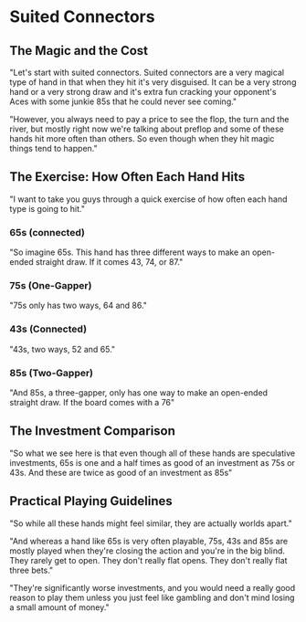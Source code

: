# Suited Connectors

## The Magic and the Cost

"Let's start with suited connectors. Suited connectors are a very magical type of hand in that when they hit it's very disguised. It can be a very strong hand or a very strong draw and it's extra fun cracking your opponent's Aces with some junkie 85s that he could never see coming."

"However, you always need to pay a price to see the flop, the turn and the river, but mostly right now we're talking about preflop and some of these hands hit more often than others. So even though when they hit magic things tend to happen."

## The Exercise: How Often Each Hand Hits

"I want to take you guys through a quick exercise of how often each hand type is going to hit."

### 65s (connected)

"So imagine 65s. This hand has three different ways to make an open-ended straight draw. If it comes 43, 74, or 87."

### 75s (One-Gapper)

"75s only has two ways, 64 and 86."

### 43s (Connected)

"43s, two ways, 52 and 65."

### 85s (Two-Gapper)

"And 85s, a three-gapper, only has one way to make an open-ended straight draw. If the board comes with a 76"

## The Investment Comparison

"So what we see here is that even though all of these hands are speculative investments, 65s is one and a half times as good of an investment as 75s or 43s. And these are twice as good of an investment as 85s"

## Practical Playing Guidelines

"So while all these hands might feel similar, they are actually worlds apart."

"And whereas a hand like 65s is very often playable, 75s, 43s and 85s are mostly played when they're closing the action and you're in the big blind. They rarely get to open. They don't really flat opens. They don't really flat three bets."

"They're significantly worse investments, and you would need a really good reason to play them unless you just feel like gambling and don't mind losing a small amount of money."